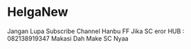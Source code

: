# HelgaNew
Jangan Lupa Subscribe Channel Hanbu FF
Jika SC eror HUB : 082138919347
Makasi Dah Make SC Nyaa

